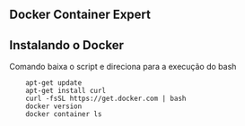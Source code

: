 ## Docker Container Expert  

## Instalando o Docker  

Comando baixa o script e direciona para a execução do bash   

        apt-get update   
        apt-get install curl   
        curl -fsSL https://get.docker.com | bash   
        docker version   
        docker container ls  